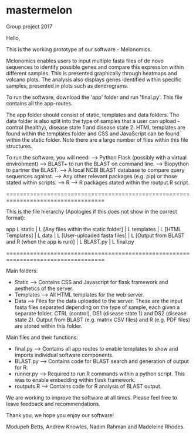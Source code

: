 # mastermelon
Group project 2017

Hello,

This is the working prototype of our software - Melonomics.

Melonomics enables users to input multiple fasta files of de novo sequences to identify possible genes and compare this expression within different samples. This is presented graphically through heatmaps and volcano plots. The analysis also displays genes identified within specific samples, presented in plots such as dendrograms.

To run the software, download the 'app' folder and run 'final.py'. This file contains all the app-routes.

The app folder should consist of static, templates and data folders. The data folder is also split into the type of samples that a user can upload - control (healthy), disease state 1 and disease state 2. HTML templates are found within the templates folder and CSS and JavaScript can be found within the static folder. Note there are a large number of files within this file structures.

To run the software, you will need:
  --> Python Flask (possibly with a virtual environment)
  --> BLAST+ to run the BLAST on command line.
  --> Biopython to partner the BLAST.
  --> A local NCBI BLAST database to compare query sequences against.
  --> Any other relevant packages (e.g. pip) or those stated within scripts.
  --> R
  --> R packages stated within the routput.R script.
  

===================================================================================

This is the file hierarchy (Apologies if this does not show in the correct format):

app
  L static
  |      L [Any files within the static folder]
  |
  L templates
  |         L [HTML Templates]
  |
  L data
  |    L [User-uploaded fasta files]
  |    L [Output from BLAST and R (when the app is run)]
  |
  L BLAST.py
  |
  L final.py
  
===================================================================================


Main folders:
  - Static --> Contains CSS and Javascript for flask framework and aesthetics of the server.
  - Templates --> All HTML templates for the web server.
  - Data --> Files for the data uploaded to the server. These are the input fasta files separated depending on the type of sample, each given a separate folder, CTRL (control), DS1 (disease state 1) and DS2 (disease state 2). Output from BLAST (e.g. matrix CSV files) and R (e.g. PDF files) are stored within this folder.


Main files and their functions:
  - final.py --> Contains all app routes to enable templates to show and imports individual software components.
  - BLAST.py --> Contains code for BLAST search and generation of output for R.
  - runner.py --> Required to run R commands within a python script. This was to enable embedding within flask framework.
  - routputs.R --> Contains code for R analysis of BLAST output.

We are working to improve the software at all times. Please feel free to leave feedback and recommendations. 

Thank you, we hope you enjoy our software!

Modupeh Betts, Andrew Knowles, Nadim Rahman and Madeleine Rhodes.
